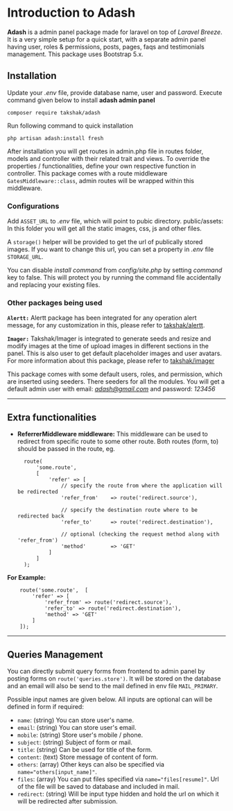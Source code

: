 # Introduction to Adash

**Adash** is a admin panel package made for laravel on top of *Laravel Breeze*. It is a very simple setup for a quick start, with a separate admin panel having user, roles & permissions,  posts, pages, faqs and testimonials management. This package uses Bootstrap 5.x. 

## Installation
Update your *.env* file, provide database name, user and password. Execute command given below to install **adash admin panel**

    composer require takshak/adash

Run following command to quick installation

    php artisan adash:install fresh

After installation you will get routes in admin.php file in routes folder, models and controller with their related trait and views. To override the properties / functionalities, define your own respective function in controller. This package comes with a route middleware `GatesMiddleware::class`, admin routes will be wrapped within this middleware.

### Configurations
Add `ASSET_URL` to *.env* file, which will point to pubic directory. 
public/assets: In this folder you will get all the static images, css, js and other files.

A `storage()` helper will be provided to get the url of publically stored images. If you want to change this url, you can set a property in *.env* file `STORAGE_URL`.

You can disable *install command* from *config/site.php* by setting *command* key to false. This will protect you by running the command file accidentally and replacing your existing files.

### Other packages being used

**`Alertt:`** Alertt package has been integrated for any operation alert message, for any customization in this, please refer to [takshak/alertt](https://github.com/takshaktiwari/alertt).

**`Imager:`** Takshak/Imager is integrated to generate seeds and resize and modify images at the time of upload images in different sections in the panel. This is also user to get default placeholder images and user avatars. For more information about this package, please refer to [takshak/imager](https://github.com/takshaktiwari/imager)


This package comes with some default users, roles, and permission, which are inserted using seeders. There seeders for all the modules. You will get a default admin user  with email: *adash@gmail.com* and password: *123456*
- - -

## Extra functionalities

- **ReferrerMiddleware middleware:**  This middleware can be used to redirect from specific route to some other route. Both routes (form, to) should be passed in the route, eg. 

        route(
            'some.route', 
            [
                'refer' => [
                    // specify the route from where the application will be redirected
                    'refer_from'    => route('redirect.source'), 

                    // specify the destination route where to be redirected back
                    'refer_to'      => route('redirect.destination'),

                    // optional (checking the request method along with 'refer_from')
                    'method'        => 'GET' 
                ]
            ]
        );


**For Example:**
    
        route('some.route',  [ 
            'refer' => [ 
                'refer_from' => route('redirect.source'), 
                'refer_to' => route('redirect.destination'), 
                'method' => 'GET' 
            ] 
        ]);

- - -

## Queries Management

You can directly submit query forms from frontend to admin panel by posting forms on `route('queries.store')`. It will be stored on the database and an email will also be send to the mail defined in env file `MAIL_PRIMARY`. 

Possible input names are given below. All inputs are optional can will be defined in form if required:

- `name`: (string) You can store user's name.
- `email`: (string) You can store user's email.
- `mobile`: (string) Store user's mobile / phone.
- `subject`: (string) Subject of form or mail.
- `title`: (string) Can be used for title of the form.
- `content`: (text) Store message of content of form.
- `others`: (array) Other keys can also be specified via `name="others[input_name]"`.
- `files`: (array) You can put files specified via `name="files[resume]"`. Url of the file will be saved to database and included in mail.
- `redirect`: (string) Will be input type hidden and hold the url on which it will be redirected after submission.
